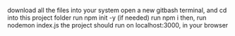 download all the files into your system
open a new gitbash terminal, and cd into this project folder
run npm init -y (if needed)
run npm i
then, run nodemon index.js
the project should run on localhost:3000, in your browser

